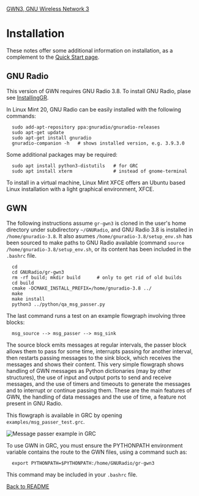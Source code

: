 [GWN3, GNU Wireless Network 3](https://github.com/vagonbar/gr-gwn3)

# Installation

These notes offer some additional information on installation, as a complement to the [Quick Start page](QuickStart.md).

## GNU Radio

This version of GWN requires GNU Radio 3.8.  To install GNU Radio, plase see [InstallingGR](https://wiki.gnuradio.org/index.php/InstallingGR).

In Linux Mint 20, GNU Radio can be easily installed with the following commands:


```
  sudo add-apt-repository ppa:gnuradio/gnuradio-releases
  sudo apt-get update
  sudo apt-get install gnuradio
  gnuradio-companion -h   # shows installed version, e.g. 3.9.3.0
```

Some additional packages may be required:

```
  sudo apt install python3-distutils   # for GRC
  sudo apt install xterm               # instead of gnome-terminal
```

To install in a virtual machine, Linux Mint XFCE offers an Ubuntu based Linux installation with a light graphical environment, XFCE. 


## GWN

The following instructions assume `gr-gwn3` is cloned in the user's home directory under subdirectory `~/GNURadio`, and GNU Radio 3.8 is installed in `/home/gnuradio-3.8`. It also asumes `/home/gnuradio-3.8/setup_env.sh` has been sourced to make paths to GNU Radio available (command `source /home/gnuradio-3.8/setup_env.sh`, or its content has been included in the  `.bashrc` file.


```
  cd
  cd GNURadio/gr-gwn3
  rm -rf build; mkdir build      # only to get rid of old builds
  cd build
  cmake -DCMAKE_INSTALL_PREFIX=/home/gnuradio-3.8 ../
  make
  make install
  python3 ../python/qa_msg_passer.py 
```

The last command runs a test on an example flowgraph involving three blocks:

```  msg_source --> msg_passer --> msg_sink```

The source block emits messages at regular intervals, the passer block allows them to pass for some time, interrupts passing for another interval, then restarts passing messages to the sink block, which receives the messages and shows their content.
This very simple flowgraph shows handling of GWN messages as Python dictionaries (may by other structures), the use of input and output ports to send and receive messages, and the use of timers and timeouts to generate the messages and to interrupt or continue passing them. These are the main features of GWN, the handling of data messages and the use of time, a feature not present in GNU Radio.

This flowgraph is available in GRC by opening  `examples/msg_passer_test.grc`.

![Message passer example in GRC](../images/msg_passer_example.jpg)

To use GWN in GRC, you must ensure the PYTHONPATH environment variable contains the route to the GWN files, using a command such as:
```
  export PYTHONPATH=$PYTHONPATH:/home/GNURadio/gr-gwn3
```
This command may be included in your `.bashrc` file.


[Back to README](../../README.md)


